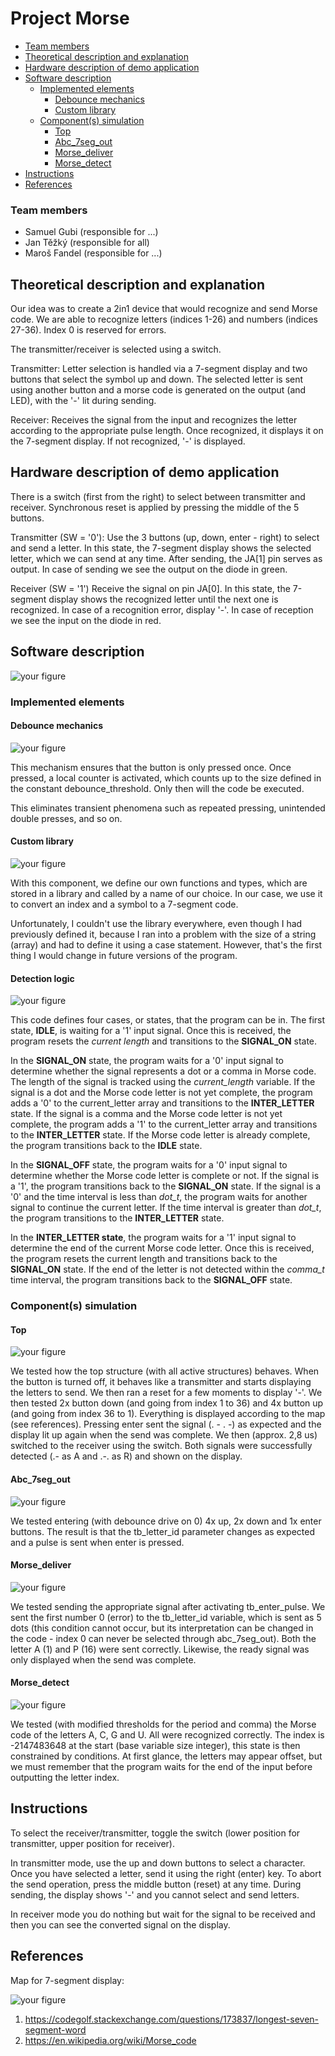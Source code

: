 # Project Morse 


- [Team members](#team-members)
- [Theoretical description and explanation](#theoretical-description-and-explanation)
- [Hardware description of demo application](#hardware-description-of-demo-application)
- [Software description](#software-description)
  - [Implemented elements](#implemented-elements)
    - [Debounce mechanics](#debounce-mechanics)
    - [Custom library](#custom-library)
  - [Component(s) simulation](#components-simulation)
    - [Top](#top)
    - [Abc_7seg_out](#abc_7seg_out)
    - [Morse_deliver](#morse_deliver)
    - [Morse_detect](#morse_detect)
- [Instructions](#instructions)
- [References](#references)

### Team members

* Samuel Gubi (responsible for ...)
* Jan Těžký (responsible for all)
* Maroš Fandel (responsible for ...)


## Theoretical description and explanation

Our idea was to create a 2in1 device that would recognize and send Morse code.
We are able to recognize letters (indices 1-26) and numbers (indices 27-36). Index 0 is reserved for errors.

The transmitter/receiver is selected using a switch.

Transmitter:
Letter selection is handled via a 7-segment display and two buttons that select the symbol up and down. The selected letter is sent using another button and a morse code is generated on the output (and LED), with the '-' lit during sending.

Receiver:
Receives the signal from the input and recognizes the letter according to the appropriate pulse length. Once recognized, it displays it on the 7-segment display. If not recognized, '-' is displayed.


## Hardware description of demo application

There is a switch (first from the right) to select between transmitter and receiver.
Synchronous reset is applied by pressing the middle of the 5 buttons.

Transmitter (SW = '0'):
Use the 3 buttons (up, down, enter - right) to select and send a letter. In this state, the 7-segment display shows the selected letter, which we can send at any time. After sending, the JA[1] pin serves as output. In case of sending we see the output on the diode in green.

Receiver (SW = '1')
Receive the signal on pin JA[0]. In this state, the 7-segment display shows the recognized letter until the next one is recognized. In case of a recognition error, display '-'. In case of reception we see the input on the diode in red.


## Software description

![your figure](PRJmorse.drawio.png)


### Implemented elements

#### Debounce mechanics
![your figure](debounce.png)

This mechanism ensures that the button is only pressed once. Once pressed, a local counter is activated, which counts up to the size defined in the constant debounce_threshold. Only then will the code be executed.

This eliminates transient phenomena such as repeated pressing, unintended double presses, and so on.

#### Custom library
![your figure](custom_library.png)

With this component, we define our own functions and types, which are stored in a library and called by a name of our choice. In our case, we use it to convert an index and a symbol to a 7-segment code.

Unfortunately, I couldn't use the library everywhere, even though I had previously defined it, because I ran into a problem with the size of a string (array) and had to define it using a case statement. However, that's the first thing I would change in future versions of the program.

#### Detection logic
![your figure](detect_logic.png)

This code defines four cases, or states, that the program can be in. The first state, **IDLE**, is waiting for a '1' input signal. Once this is received, the program resets the *current length* and transitions to the **SIGNAL_ON** state.

In the **SIGNAL_ON** state, the program waits for a '0' input signal to determine whether the signal represents a dot or a comma in Morse code. The length of the signal is tracked using the *current_length* variable. If the signal is a dot and the Morse code letter is not yet complete, the program adds a '0' to the current_letter array and transitions to the **INTER_LETTER** state. If the signal is a comma and the Morse code letter is not yet complete, the program adds a '1' to the current_letter array and transitions to the **INTER_LETTER** state. If the Morse code letter is already complete, the program transitions back to the **IDLE** state.

In the **SIGNAL_OFF** state, the program waits for a '0' input signal to determine whether the Morse code letter is complete or not. If the signal is a '1', the program transitions back to the **SIGNAL_ON** state. If the signal is a '0' and the time interval is less than *dot_t*, the program waits for another signal to continue the current letter. If the time interval is greater than *dot_t*, the program transitions to the **INTER_LETTER** state.

In the **INTER_LETTER state**, the program waits for a '1' input signal to determine the end of the current Morse code letter. Once this is received, the program resets the current length and transitions back to the **SIGNAL_ON** state. If the end of the letter is not detected within the *comma_t* time interval, the program transitions back to the **SIGNAL_OFF** state.


### Component(s) simulation

#### Top
![your figure](tb_top.png)

We tested how the top structure (with all active structures) behaves. 
When the button is turned off, it behaves like a transmitter and starts displaying the letters to send. We then ran a reset for a few moments to display '-'.
We then tested 2x button down (and going from index 1 to 36) and 4x button up (and going from index 36 to 1). Everything is displayed according to the map (see references).
Pressing enter sent the signal (. - . -) as expected and the display lit up again when the send was complete.
We then (approx. 2,8 us) switched to the receiver using the switch. Both signals were successfully detected (.- as A and .-. as R) and shown on the display.

#### Abc_7seg_out
![your figure](tb_abc_7_seg_out.png)

We tested entering (with debounce drive on 0) 4x up, 2x down and 1x enter buttons. The result is that the tb_letter_id parameter changes as expected and a pulse is sent when enter is pressed.

#### Morse_deliver
![your figure](tb_morse_deliver.png)

We tested sending the appropriate signal after activating tb_enter_pulse. We sent the first number 0 (error) to the tb_letter_id variable, which is sent as 5 dots (this condition cannot occur, but its interpretation can be changed in the code - index 0 can never be selected through abc_7seg_out).
Both the letter A (1) and P (16) were sent correctly. Likewise, the ready signal was only displayed when the send was complete.

#### Morse_detect
![your figure](tb_morse_detect.png)

We tested (with modified thresholds for the period and comma) the Morse code of the letters A, C, G and U. All were recognized correctly. The index is -2147483648 at the start (base variable size integer), this state is then constrained by conditions. At first glance, the letters may appear offset, but we must remember that the program waits for the end of the input before outputting the letter index.

## Instructions

To select the receiver/transmitter, toggle the switch (lower position for transmitter, upper position for receiver).

In transmitter mode, use the up and down buttons to select a character. Once you have selected a letter, send it using the right (enter) key. To abort the send operation, press the middle button (reset) at any time. During sending, the display shows '-' and you cannot select and send letters.

In receiver mode you do nothing but wait for the signal to be received and then you can see the converted signal on the display.

## References

Map for 7-segment display:

![your figure](abeceda_7seg.jpg)

1. https://codegolf.stackexchange.com/questions/173837/longest-seven-segment-word
2. https://en.wikipedia.org/wiki/Morse_code
